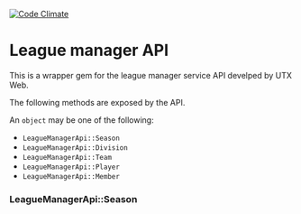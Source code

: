 [![Code Climate](https://codeclimate.com/github/rafalklo/league_manager.png)](https://codeclimate.com/github/rafalklo/league_manager)

League manager API
==================

This is a wrapper gem for the league manager service API develped by UTX Web.

The following methods are exposed by the API.

An `object` may be one of the following:
* `LeagueManagerApi::Season`
* `LeagueManagerApi::Division`
* `LeagueManagerApi::Team`
* `LeagueManagerApi::Player`
* `LeagueManagerApi::Member`

### LeagueManagerApi::Season


